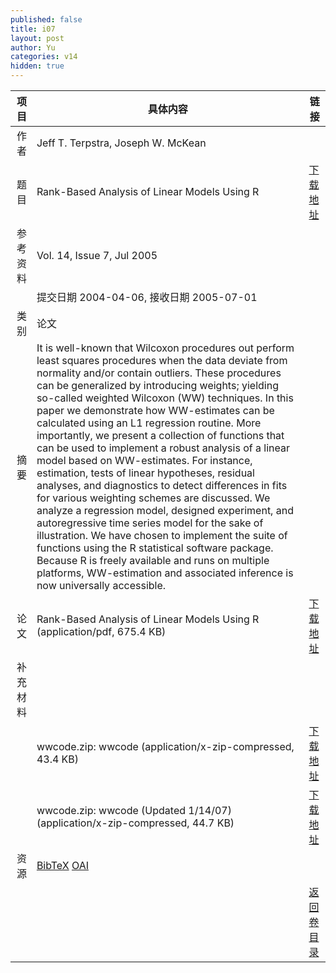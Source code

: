 ```yaml
---
published: false
title: i07
layout: post
author: Yu
categories: v14
hidden: true
---
```


| 项目 | 具体内容 | 链接 |
|---:|---|---|
| 作者 | Jeff  T. Terpstra, Joseph W. McKean| |
| 题目 |Rank-Based Analysis of Linear Models Using R | [下载地址](http://www.jstatsoft.org/v14/i07/paper) |
| 参考资料 |Vol. 14, Issue 7, Jul 2005 | |
| | 提交日期 2004-04-06, 接收日期 2005-07-01| | 
| 类别 | 论文| |
| 摘要 | It is well-known that Wilcoxon procedures out perform least squares procedures when the data deviate from normality and/or contain outliers. These procedures can be generalized by introducing weights; yielding so-called weighted Wilcoxon (WW) techniques. In this paper we demonstrate how WW-estimates can be calculated using an L1 regression routine. More importantly, we present a collection of functions that can be used to implement a robust analysis of a linear model based on WW-estimates. For instance, estimation, tests of linear hypotheses, residual analyses, and diagnostics to detect differences in fits for various weighting schemes are discussed. We analyze a regression model, designed experiment, and autoregressive time series model for the sake of illustration. We have chosen to implement the suite of functions using the R statistical software package. Because R is freely available and runs on multiple platforms, WW-estimation and associated inference is now universally accessible.| |
| 论文 | Rank-Based Analysis of Linear Models Using R  (application/pdf, 675.4 KB)| [下载地址](http://www.jstatsoft.org/v14/i07/paper) |
| 补充材料 | | |
| |wwcode.zip: wwcode  (application/x-zip-compressed, 43.4 KB)|  [下载地址](http://www.jstatsoft.org/v14/i07/supp/1) |
| |wwcode.zip: wwcode (Updated 1/14/07)  (application/x-zip-compressed, 44.7 KB)|  [下载地址](http://www.jstatsoft.org/v14/i07/supp/2) |
| 资源 | [BibTeX](http://www.jstatsoft.org/v14/i07/bibtex) [OAI](http://www.jstatsoft.org/oai?verb=GetRecord&identifier=oai.jstatsoft/v14/i07&prefix=oai_dc)| |
| |  | [返回卷目录]({{site.baseurl}}/volume/v14.html) |